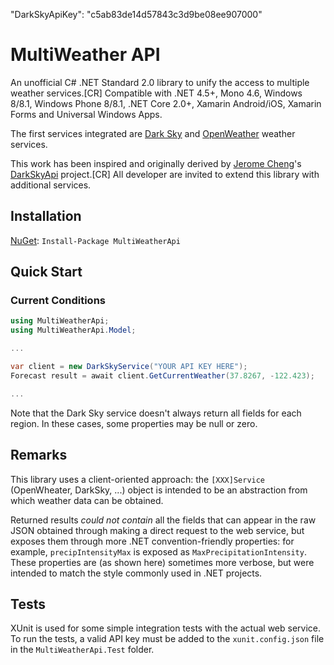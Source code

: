   "DarkSkyApiKey": "c5ab83de14d57843c3d9be08ee907000"
# MultiWeather API

An unofficial C# .NET Standard 2.0 library to unify the access to multiple weather services.[CR]
Compatible with .NET 4.5+, Mono 4.6, Windows 8/8.1, Windows Phone 8/8.1, .NET Core 2.0+, Xamarin Android/iOS, Xamarin Forms and Universal Windows Apps.

The first services integrated are [Dark Sky](https://darksky.net/dev) and [OpenWeather](https://openweathermap.org/api) weather services.

This work has been inspired and originally derived by [Jerome Cheng](https://github.com/jcheng31)'s [DarkSkyApi](https://github.com/jcheng31/DarkSkyApi) project.[CR]
All developer are invited to extend this library with additional services.


## Installation

[NuGet](https://www.nuget.org/packages/DarkSkyApi/): `Install-Package MultiWeatherApi`


## Quick Start

### Current Conditions

```c#
using MultiWeatherApi;
using MultiWeatherApi.Model;

...

var client = new DarkSkyService("YOUR API KEY HERE");
Forecast result = await client.GetCurrentWeather(37.8267, -122.423);

...
```

Note that the Dark Sky service doesn't always return all fields for each region. In these cases, some properties may be null or zero.


## Remarks

This library uses a client-oriented approach: the `[XXX]Service` (OpenWheater, DarkSky, ...) object is intended to be an abstraction from which weather data can be obtained.

Returned results *could not contain* all the fields that can appear in the raw JSON obtained through making a direct request to the web service, but exposes them through more 
.NET convention-friendly properties: for example, `precipIntensityMax` is exposed as `MaxPrecipitationIntensity`. These properties are (as shown here) sometimes more verbose, 
but were intended to match the style commonly used in .NET projects.


## Tests

XUnit is used for some simple integration tests with the actual web service. To run the tests, a valid API key must be added to the `xunit.config.json` file
in the `MultiWeatherApi.Test` folder.
